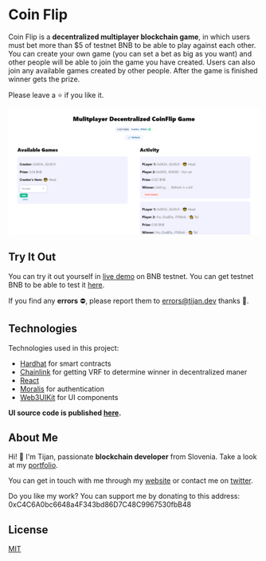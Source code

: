 # Coin Flip

Coin Flip is a **decentralized multiplayer blockchain game**, in which users must bet more than $5 of testnet BNB to be able to play against each other. You can create your own game (you can set a bet as big as you want) and other people will be able to join the game you have created. Users can also join any available games created by other people. After the game is finished winner gets the prize. 

Please leave a ⭐ if you like it.

![Game Preview](./game-preview.png)

## Try It Out
You can try it out yourself in [live demo](https://projects.tijan.dev/coin-flip) on BNB testnet. You can get testnet BNB to be able to test it [here](https://testnet.binance.org/faucet-smart).

If you find any **errors** ⛔, please report them to [errors@tijan.dev](mailto:errors@tijan.dev) thanks 🙏.

## Technologies
Technologies used in this project:
- [Hardhat](https://hardhat.org/) for smart contracts
- [Chainlink](https://chain.link) for getting VRF to determine winner in decentralized maner
- [React](https://reactjs.org/)
- [Moralis](https://moralis.io/) for authentication
- [Web3UIKit](https://github.com/web3ui/web3uikit) for UI components

**UI source code is published [here](https://github.com/0xTijan/coin-flip).**

## About Me
Hi! 👋 I'm Tijan, passionate **blockchain developer** from Slovenia. Take a look at my [portfolio](https://tijan.dev).

You can get in touch with me through my [website](https://tijan.dev) or contact me on [twitter](https://twitter.com/0xTijan).

Do you like my work? You can support me by donating to this address: 0xC4C6A0bc6648a4F343bd86D7C48C9967530fbB48

## License
[MIT](https://choosealicense.com/licenses/mit/)